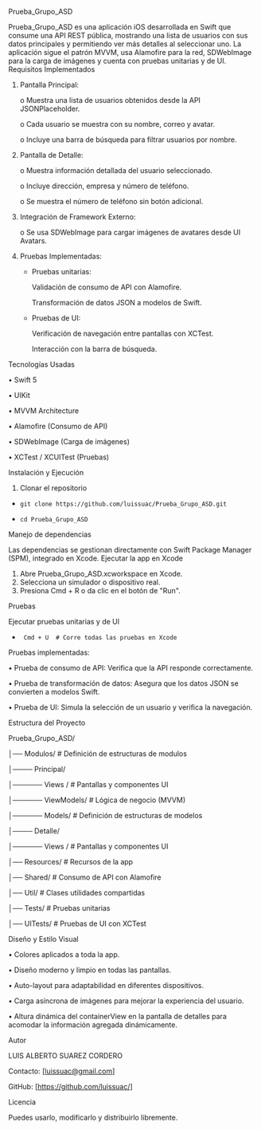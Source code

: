 Prueba_Grupo_ASD

Prueba_Grupo_ASD es una aplicación iOS desarrollada en Swift que consume una API REST pública, mostrando una lista de usuarios con sus datos principales y permitiendo ver más detalles al seleccionar uno. La aplicación sigue el patrón MVVM, usa Alamofire para la red, SDWebImage para la carga de imágenes y cuenta con pruebas unitarias y de UI.
Requisitos Implementados
1.	Pantalla Principal:
   
    o	Muestra una lista de usuarios obtenidos desde la API JSONPlaceholder.
  	
  	o	Cada usuario se muestra con su nombre, correo y avatar.
  	
  	o	Incluye una barra de búsqueda para filtrar usuarios por nombre.
  	
2.	Pantalla de Detalle:
   
    o	Muestra información detallada del usuario seleccionado.
  	
  	o	Incluye dirección, empresa y número de teléfono.
  	
  	o	Se muestra el número de teléfono sin botón adicional.
  	
3.	Integración de Framework Externo:
   
    o	Se usa SDWebImage para cargar imágenes de avatares desde UI Avatars.
  	
4.	Pruebas Implementadas:
   
    -	Pruebas unitarias:
  	
  		Validación de consumo de API con Alamofire.

  		Transformación de datos JSON a modelos de Swift.

  	-	Pruebas de UI:

  		Verificación de navegación entre pantallas con XCTest.

  		Interacción con la barra de búsqueda.
	
Tecnologías Usadas

  •	Swift 5
  
  •	UIKit
  
  •	MVVM Architecture
  
  •	Alamofire (Consumo de API)
  
  •	SDWebImage (Carga de imágenes)
  
  •	XCTest / XCUITest (Pruebas)


Instalación y Ejecución

1. Clonar el repositorio
  -     git clone https://github.com/luissuac/Prueba_Grupo_ASD.git
  -     cd Prueba_Grupo_ASD


Manejo de dependencias


Las dependencias se gestionan directamente con Swift Package Manager (SPM), integrado en Xcode.
Ejecutar la app en Xcode
1.	Abre Prueba_Grupo_ASD.xcworkspace en Xcode.
2.	Selecciona un simulador o dispositivo real.
3.	Presiona Cmd + R o da clic en el botón de "Run".
   
Pruebas

Ejecutar pruebas unitarias y de UI
-      Cmd + U  # Corre todas las pruebas en Xcode

Pruebas implementadas:

  •	Prueba de consumo de API: Verifica que la API responde correctamente.
  
  •	Prueba de transformación de datos: Asegura que los datos JSON se convierten a modelos Swift.
  
  •	Prueba de UI: Simula la selección de un usuario y verifica la navegación.
  
  
Estructura del Proyecto

Prueba_Grupo_ASD/
  
  │── Modulos/         	# Definición de estructuras de modulos
  
  │──── Principal/         
  
  │────── Views /		# Pantallas y componentes UI
  
  │────── ViewModels/	# Lógica de negocio (MVVM)
  
  │────── Models/       	# Definición de estructuras de modelos
  
  │──── Detalle/  
  
  │────── Views /		# Pantallas y componentes UI 
  
  │── Resources/      	# Recursos de la app
  
  │── Shared/           	# Consumo de API con Alamofire
  
  │── Util/        	# Clases utilidades compartidas
  
  │── Tests/           	# Pruebas unitarias
  
  │── UITests/         	# Pruebas de UI con XCTest



Diseño y Estilo Visual

  •	Colores aplicados a toda la app.
  
  •	Diseño moderno y limpio en todas las pantallas.
  
  •	Auto-layout para adaptabilidad en diferentes dispositivos.
  
  •	Carga asíncrona de imágenes para mejorar la experiencia del usuario.
  
  •	Altura dinámica del containerView en la pantalla de detalles para acomodar la información agregada dinámicamente.
  
Autor

  LUIS ALBERTO SUAREZ CORDERO
  
  Contacto: [luissuac@gmail.com]
    
  GitHub: [https://github.com/luissuac/]

Licencia

Puedes usarlo, modificarlo y distribuirlo libremente.
